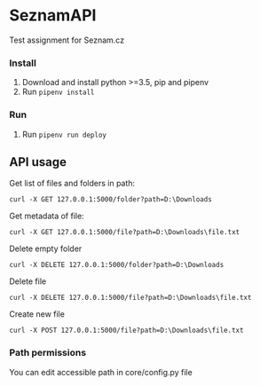 # SeznamAPI
Test assignment for Seznam.cz

### Install
1. Download and install python >=3.5, pip and pipenv
2. Run `pipenv install`

### Run
1. Run `pipenv run deploy`

## API usage
Get list of files and folders in path:
```
curl -X GET 127.0.0.1:5000/folder?path=D:\Downloads
```
Get metadata of file: 
```
curl -X GET 127.0.0.1:5000/file?path=D:\Downloads\file.txt
```
Delete empty folder
```
curl -X DELETE 127.0.0.1:5000/folder?path=D:\Downloads
```
Delete file
```
curl -X DELETE 127.0.0.1:5000/file?path=D:\Downloads\file.txt
```
Create new file
```
curl -X POST 127.0.0.1:5000/file?path=D:\Downloads\file.txt
```

### Path permissions
You can edit accessible path in core/config.py file